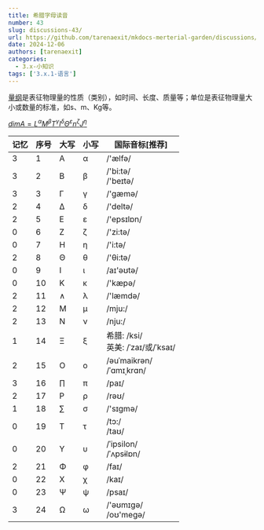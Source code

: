 ```yaml
---
title: 希腊字母读音
number: 43
slug: discussions-43/
url: https://github.com/tarenaexit/mkdocs-merterial-garden/discussions/43
date: 2024-12-06
authors: [tarenaexit]
categories: 
  - 3.x-小知识
tags: ['3.x.1-语言']
---
```


[量纲](https://baike.baidu.com/item/量纲/100412)是表征物理量的性质（类别），如时间、长度、质量等；单位是表征物理量大小或数量的标准，如s、m、Kg等。

[$dimA=L^{α}M^{β}T^{γ}I^{δ}Θ^{ε}n^{ζ}J^{η}$](https://www.latexlive.com/#ZGltQT1MJTVFJTdCJUNFJUIxJTdETSU1RSU3QiVDRSVCMiU3RFQlNUUlN0IlQ0UlQjMlN0RJJTVFJTdCJUNFJUI0JTdEJUNFJTk4JTVFJTdCJUNFJUI1JTdEbiU1RSU3QiVDRSVCNiU3REolNUUlN0IlQ0UlQjclN0Q=)

| 记忆 | 序号 | 大写 | 小写 | 国际音标[推荐]                         |
| -- | -- | -- | -- | -------------------------------- |
| 3  | 1  | Α  | α  | /'ælfə/                          |
| 3  | 2  | Β  | β  | /'bi:tə/ <br>/'beɪtə/            |
| 3  | 3  | Γ  | γ  | /'gæmə/                          |
| 2  | 4  | Δ  | δ  | /'deltə/                         |
| 2  | 5  | Ε  | ε  | /'epsɪlɒn/                       |
| 0  | 6  | Ζ  | ζ  | /'zi:tə/                         |
| 0  | 7  | Η  | η  | /'i:tə/                          |
| 2  | 8  | Θ  | θ  | /'θi:tə/                         |
| 0  | 9  | Ι  | ι  | /aɪ'əʊtə/                        |
| 0  | 10 | Κ  | κ  | /'kæpə/                          |
| 2  | 11 | ∧  | λ  | /'læmdə/                         |
| 2  | 12 | Μ  | μ  | /mju:/                           |
| 2  | 13 | Ν  | ν  | /nju:/                           |
| 1  | 14 | Ξ  | ξ  | 希腊: /ksi/ <br>英美: /ˈzaɪ/或/ˈksaɪ/ |
| 2  | 15 | Ο  | ο  | /əuˈmaikrən/ <br>/ˈɑmɪˌkrɑn/     |
| 3  | 16 | ∏  | π  | /paɪ/                            |
| 2  | 17 | Ρ  | ρ  | /rəʊ/                            |
| 1  | 18 | ∑  | σ  | /'sɪɡmə/                         |
| 0  | 19 | Τ  | τ  | /tɔ:/ <br>/taʊ/                  |
| 0  | 20 | Υ  | υ  | /ˈipsilon/ <br>/ˈʌpsɨlɒn/        |
| 2  | 21 | Φ  | φ  | /faɪ/                            |
| 0  | 22 | Χ  | χ  | /kaɪ/                            |
| 0  | 23 | Ψ  | ψ  | /psaɪ/                           |
| 3  | 24 | Ω  | ω  | /'əʊmɪɡə/ <br> /oʊ'meɡə/|

<script src="https://giscus.app/client.js"
	data-repo="tarenaexit/mkdocs-merterial-garden"
	data-repo-id="RR_kgDOL4wNPw"
	data-mapping="number"
	data-term="43"
	data-reactions-enabled="1"
	data-emit-metadata="0"
	data-input-position="bottom"
	data-theme="light"
	data-lang="zh-CN"
	crossorigin="anonymous"
	async>
</script>
